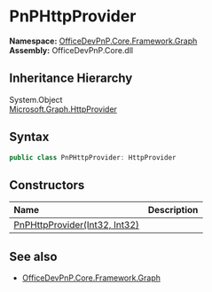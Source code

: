# PnPHttpProvider
  

**Namespace:** [OfficeDevPnP.Core.Framework.Graph](OfficeDevPnP.Core.Framework.Graph.md)  
**Assembly:** OfficeDevPnP.Core.dll  
## Inheritance Hierarchy
System.Object  
    [Microsoft.Graph.HttpProvider](Microsoft.Graph.HttpProvider.md)
## Syntax
```C#
public class PnPHttpProvider: HttpProvider
```
## Constructors
|**Name**|**Description**|
|:-----|:-----|
| [PnPHttpProvider(Int32, Int32)](OfficeDevPnP.Core.Framework.Graph.PnPHttpProvider.ctor1.md) | 
## See also
- [OfficeDevPnP.Core.Framework.Graph](OfficeDevPnP.Core.Framework.Graph.md)
